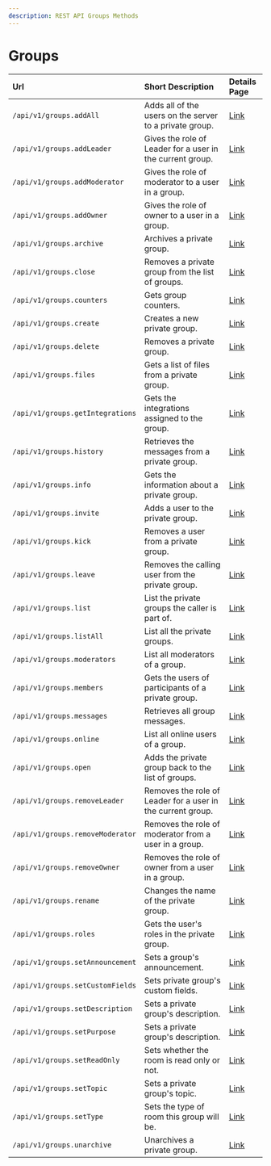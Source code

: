 ```yaml
---
description: REST API Groups Methods
---
```


# Groups

| Url | Short Description | Details Page |
| :--- | :--- | :--- |
| `/api/v1/groups.addAll` | Adds all of the users on the server to a private group. | [Link](addall.md) |
| `/api/v1/groups.addLeader` | Gives the role of Leader for a user in the current group. | [Link](addleader.md) |
| `/api/v1/groups.addModerator` | Gives the role of moderator to a user in a group. | [Link](addmoderator.md) |
| `/api/v1/groups.addOwner` | Gives the role of owner to a user in a group. | [Link](addowner.md) |
| `/api/v1/groups.archive` | Archives a private group. | [Link](archive.md) |
| `/api/v1/groups.close` | Removes a private group from the list of groups. | [Link](close.md) |
| `/api/v1/groups.counters` | Gets group counters. | [Link](counters.md) |
| `/api/v1/groups.create` | Creates a new private group. | [Link](create.md) |
| `/api/v1/groups.delete` | Removes a private group. | [Link](delete.md) |
| `/api/v1/groups.files` | Gets a list of files from a private group. | [Link](files.md) |
| `/api/v1/groups.getIntegrations` | Gets the integrations assigned to the group. | [Link](getintegrations.md) |
| `/api/v1/groups.history` | Retrieves the messages from a private group. | [Link](history.md) |
| `/api/v1/groups.info` | Gets the information about a private group. | [Link](info.md) |
| `/api/v1/groups.invite` | Adds a user to the private group. | [Link](invite.md) |
| `/api/v1/groups.kick` | Removes a user from a private group. | [Link](kick.md) |
| `/api/v1/groups.leave` | Removes the calling user from the private group. | [Link](leave.md) |
| `/api/v1/groups.list` | List the private groups the caller is part of. | [Link](list.md) |
| `/api/v1/groups.listAll` | List all the private groups. | [Link](listall.md) |
| `/api/v1/groups.moderators` | List all moderators of a group. | [Link](moderators.md) |
| `/api/v1/groups.members` | Gets the users of participants of a private group. | [Link](members.md) |
| `/api/v1/groups.messages` | Retrieves all group messages. | [Link](messages.md) |
| `/api/v1/groups.online` | List all online users of a group. | [Link](https://github.com/RocketChat/docs/tree/aeb4dd8de5017b7cd9c9d9367a0e2155f911ba5a/api/rest-api/methods/groups/online.md) |
| `/api/v1/groups.open` | Adds the private group back to the list of groups. | [Link](open.md) |
| `/api/v1/groups.removeLeader` | Removes the role of Leader for a user in the current group. | [Link](removeleader.md) |
| `/api/v1/groups.removeModerator` | Removes the role of moderator from a user in a group. | [Link](removemoderator.md) |
| `/api/v1/groups.removeOwner` | Removes the role of owner from a user in a group. | [Link](removeowner.md) |
| `/api/v1/groups.rename` | Changes the name of the private group. | [Link](rename.md) |
| `/api/v1/groups.roles` | Gets the user's roles in the private group. | [Link](roles.md) |
| `/api/v1/groups.setAnnouncement` | Sets a group's announcement. | [Link](setannouncement.md) |
| `/api/v1/groups.setCustomFields` | Sets private group's custom fields. | [Link](setcustomfields.md) |
| `/api/v1/groups.setDescription` | Sets a private group's description. | [Link](setdescription.md) |
| `/api/v1/groups.setPurpose` | Sets a private group's description. | [Link](setpurpose.md) |
| `/api/v1/groups.setReadOnly` | Sets whether the room is read only or not. | [Link](setreadonly.md) |
| `/api/v1/groups.setTopic` | Sets a private group's topic. | [Link](settopic.md) |
| `/api/v1/groups.setType` | Sets the type of room this group will be. | [Link](settype.md) |
| `/api/v1/groups.unarchive` | Unarchives a private group. | [Link](unarchive.md) |

